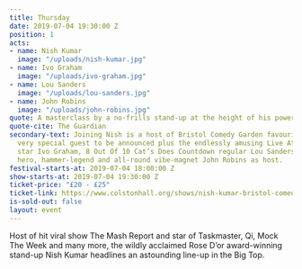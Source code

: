 ```yaml
---
title: Thursday
date: 2019-07-04 19:30:00 Z
position: 1
acts:
- name: Nish Kumar
  image: "/uploads/nish-kumar.jpg"
- name: Ivo Graham
  image: "/uploads/ivo-graham.jpg"
- name: Lou Sanders
  image: "/uploads/lou-sanders.jpg"
- name: John Robins
  image: "/uploads/john-robins.jpg"
quote: A masterclass by a no-frills stand-up at the height of his powers
quote-cite: The Guardian
secondary-text: Joining Nish is a host of Bristol Comedy Garden favourites with a
  very special guest to be announced plus the endlessly amusing Live At The Apollo
  star Ivo Graham, 8 Out Of 10 Cat’s Does Countdown regular Lou Sanders and podcast
  hero, hammer-legend and all-round vibe-magnet John Robins as host.
festival-starts-at: 2019-07-04 18:00:00 Z
show-starts-at: 2019-07-04 19:30:00 Z
ticket-price: "£20 - £25"
ticket-link: https://www.colstonhall.org/shows/nish-kumar-bristol-comedy-garden-2019/
is-sold-out: false
layout: event
---
```


Host of hit viral show The Mash Report and star of Taskmaster, Qi, Mock The Week and many more, the wildly acclaimed Rose D’or award-winning stand-up Nish Kumar headlines an astounding line-up in the Big Top.